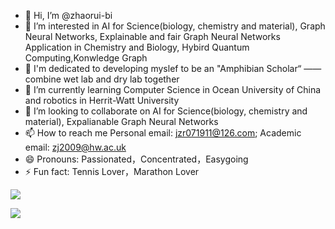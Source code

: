 - 👋 Hi, I’m @zhaorui-bi 
- 👀 I’m interested in AI for Science(biology, chemistry and material), Graph Neural Networks, Explainable and fair Graph Neural Networks Application in Chemistry and Biology, Hybird Quantum Computing,Konwledge Graph
- 🚀 I'm dedicated to developing myslef to be an "Amphibian Scholar“ —— combine wet lab and dry lab together
- 🌱 I’m currently learning Computer Science in Ocean University of China and robotics in Herrit-Watt University
- 💞️ I’m looking to collaborate on AI for Science(biology, chemistry and material), Expalianable Graph Neural Networks
- 📫 How to reach me Personal email: jzr071911@126.com; Academic email: zj2009@hw.ac.uk
- 😄 Pronouns: Passionated，Concentrated，Easygoing
- ⚡ Fun fact: Tennis Lover，Marathon Lover

![](https://github-readme-stats.vercel.app/api?username=zhaorui-bi&count_private=true&show_icons=true&theme=transparent)

[![](https://github-readme-stats.vercel.app/api/top-langs/?username=zhaorui-bi&layout=compact&hide=javascript,html,c,css,scss,typescript,xml,ShaderLab)](https://github.com/anuraghazra/github-readme-stats)

<!---
zhaorui-bi/zhaorui-bi is a ✨ special ✨ repository because its `README.md` (this file) appears on your GitHub profile.
You can click the Preview link to take a look at your changes.
--->
